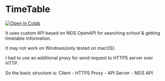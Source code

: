 # TimeTable

[![Open In Colab](https://colab.research.google.com/assets/colab-badge.svg)](https://colab.research.google.com/github/hellojsna/TimeTable/blob/main/TimeTable.ipynb)


It uses custom API based on NEIS OpenAPI for searching school & getting timetable information.

It may not work on Windows(only tested on macOS).

I had to use an additional proxy for send request to HTTPS server over HTTP.

So the basic structure is: Client - HTTPS Proxy - API Server - NEIS API
